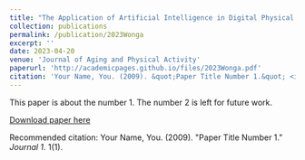 ```yaml
---
title: "The Application of Artificial Intelligence in Digital Physical Activity and Falls Prevention Interventions for Older Adults"
collection: publications
permalink: /publication/2023Wonga
excerpt: ''
date: 2023-04-20
venue: 'Journal of Aging and Physical Activity'
paperurl: 'http://academicpages.github.io/files/2023Wonga.pdf'
citation: 'Your Name, You. (2009). &quot;Paper Title Number 1.&quot; <i>Journal 1</i>. 1(1).'
---
```

This paper is about the number 1. The number 2 is left for future work.

[Download paper here](http://academicpages.github.io/files/2023Wonga.pdf)

Recommended citation: Your Name, You. (2009). "Paper Title Number 1." <i>Journal 1</i>. 1(1).
